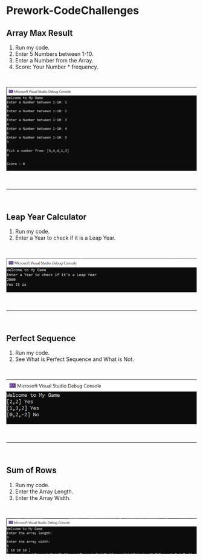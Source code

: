 # Prework-CodeChallenges
## Array Max Result
1. Run my code.
2. Enter 5 Numbers between 1-10.
3. Enter a Number from the Array.
4. Score: Your Number * frequency.

<br>

![Array Max Result](./images/ArrayMaxResult.png)

<br>
<hr>
<br>

## Leap Year Calculator
1. Run my code.
2. Enter a Year to check if it is a Leap Year.

<br>

![Leap Year Calculator](./images/LeapYearCalculator.png)

<br>
<hr>
<br>

## Perfect Sequence
1. Run my code.
2. See What is Perfect Sequence and What is Not.

<br>

![Perfect Sequence](./images/PerfectSequence.png)

<br>
<hr>
<br>

## Sum of Rows
1. Run my code.
2. Enter the Array Length.
3. Enter the Array Width.

<br>

![Sum of Rows](./images/SumOfRows.png)